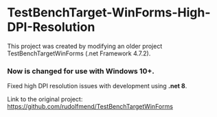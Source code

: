 # TestBenchTarget-WinForms-High-DPI-Resolution

This project was created by modifying an older project TestBenchTargetWinForms (.net Framework 4.7.2).
### Now is changed for use with Windows 10+.

Fixed high DPI resolution issues with development using **.net 8**.

Link to the original project: https://github.com/rudolfmend/TestBenchTargetWinForms
